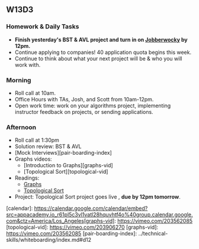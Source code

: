 ## W13D3
### Homework & Daily Tasks

* **Finish yesterday's BST & AVL project and turn in on [Jobberwocky][Jobberwocky] by 12pm.**
* Continue applying to companies!  40 application quota begins this week.
* Continue to think about what your next project will be & who you will work with.

### Morning

* Roll call at 10am.
* Office Hours with TAs, Josh, and Scott from 10am-12pm.
* Open work time: work on your algorithms project, implementing instructor feedback on projects, or sending applications.

### Afternoon

* Roll call at 1:30pm
* Solution review: BST & AVL
* [Mock Interviews][pair-boarding-index]
* Graphs videos:
   * [Introduction to Graphs][graphs-vid]
   * [Topological Sort][topological-vid]
* Readings:
   * [Graphs][graphs-readings]
   * [Topological Sort][topological-sort-readings]
* Project: Topological Sort project goes live , **due by 12pm tomorrow**.

<!-- LINKS -->
<!-- Internal Resources -->
[Jobberwocky]: http://progress.appacademy.io/jobberwocky
[calendar]: https://calendar.google.com/calendar/embed?src=appacademy.io_r61pl5c3vl1vatl28hquvhtf4o%40group.calendar.google.com&ctz=America/Los_Angeles[graphs-vid]: https://vimeo.com/203562085
[topological-vid]: https://vimeo.com/203906270
[graphs-vid]: https://vimeo.com/203562085
[pair-boarding-index]: ../technical-skills/whiteboarding/index.md#d12

[graphs-readings]: https://github.com/appacademy/job-search-curriculum/tree/master/SF/algorithms/w13d1
[topological-sort-readings]: https://github.com/appacademy/job-search-curriculum/tree/master/SF/algorithms/w13d2
[topological-sort]: https://github.com/appacademy/job-search-curriculum/tree/master/SF/algorithms/w13d2/project6

